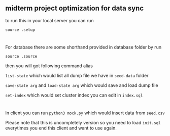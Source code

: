 ## midterm project optimization for data sync

to run this in your local server you can run

`source .setup`

#

For database there are some shorthand provided in database folder by run

`source .source`

then you will got following command alias

`list-state` which would list all dump file we have in `seed-data` folder

`save-state arg` and `load-state arg` which would save and load dump file

`set-index` which would set cluster index you can edit in `index.sql`

#

In client you can run `python3 mock.py` which would insert data from `seed.csv`

Please note that this is uncompletely version so you need to load `init.sql` everytimes you end this client and want to use again.
